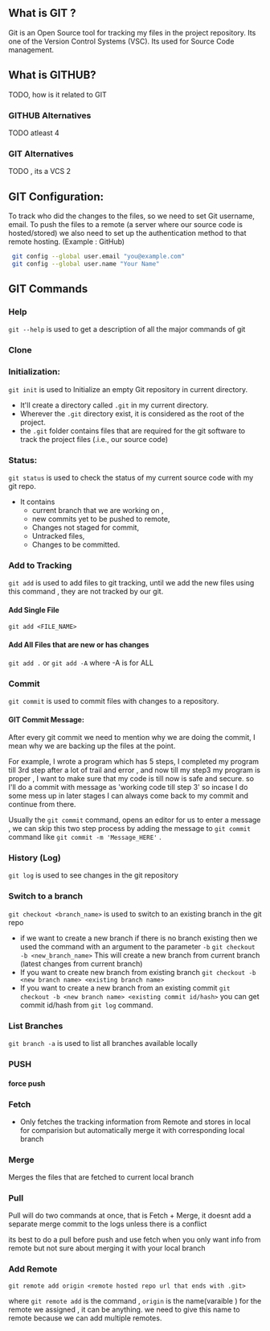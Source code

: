 
## What is GIT ?
Git is an Open Source tool for tracking my files in the project repository.  Its one of the Version Control Systems (VSC). Its used for Source Code management. 

## What is GITHUB?
TODO, how is it related to GIT


### GITHUB Alternatives
TODO atleast 4

### GIT Alternatives
TODO , its a VCS 2



## GIT Configuration:

To track who did the changes to the files, so we need to set Git username, email. 
To push the files to a remote (a server where our source code is hosted/stored) we also need to set up the authentication method to that remote hosting. (Example : GitHub)

```bash
 git config --global user.email "you@example.com"
 git config --global user.name "Your Name"

```

## GIT Commands
### Help
 `git --help` is used to get a description of all the major commands of git

### Clone

### Initialization:
`git init` is used to Initialize an empty Git repository in current directory. 
- It'll create a directory called `.git` in my current directory. 
- Wherever the `.git` directory exist, it is considered as the root of the project. 
- the `.git` folder contains files that are required for the git software to track the project files (.i.e., our source code)

### Status:
`git status` is used to  check the status of my current source code with my git repo. 
- It contains
	- current branch that we are working on , 
	- new commits yet to be pushed to remote,
	- Changes not staged for commit,
	- Untracked files, 
	- Changes to be committed.

### Add to Tracking
`git add` is used to add files to git tracking, until we add the new files using this command , they are not tracked by our git.
#### Add Single File
`git add <FILE_NAME>` 

#### Add All Files that are new or has changes
`git add .`  or `git add -A`  where -A is for ALL








### Commit

`git commit` is used to commit files with changes to a repository.
#### GIT Commit Message:
After every git commit we need to mention why we are doing the commit, I mean why we are backing up the files at the point.  

For example, I wrote a program which has 5 steps, I completed my program till 3rd step after a lot of trail and error , and now till my step3 my program is proper , I want to make sure that my code is till now is safe and secure. so I'll do a commit with message as 'working code till step 3' so incase I do some mess up in later stages I can always come back to my commit and continue from there. 

Usually the `git commit`  command, opens an editor for us to enter a message , we can skip this two step process by adding the message to `git commit` command like
	`git commit -m 'Message_HERE'` . 



### History (Log)
`git log` is used to see changes in the git repository


### Switch to a branch

`git checkout <branch_name>` is used to switch to an existing branch in the git repo 

- if we want to create a new branch if there is no branch existing then we used the command with an argument to the parameter `-b` 
	`git checkout -b <new_branch_name>` 
	This will create a new branch from current branch (latest changes from current branch)
- If you want to create new branch from existing branch
	`git checkout -b <new branch name> <existing branch name>`
- If you want to create a new branch from an existing commit
	`git checkout -b <new branch name> <existing commit id/hash>`
	you can get commit id/hash from `git log` command.


### List Branches

 `git branch -a` is used to list all branches available locally



### PUSH

#### force push 
### Fetch
- Only fetches the tracking information from Remote and stores in local for comparision but automatically merge it with corresponding local branch
### Merge

Merges the files that are fetched to current local branch
### Pull

Pull will do two commands at once, that is Fetch + Merge, it doesnt add a separate merge commit to the logs unless there is a conflict

its best to do a pull before push and use fetch when you only want info from remote but not sure about merging it with your local branch

### Add Remote 
`git remote add origin <remote hosted repo url that ends with .git>`

where `git remote add` is the command , `origin` is the name(varaible ) for the remote we assigned , it can be anything. we need to give this name to remote because we can add multiple remotes. 




